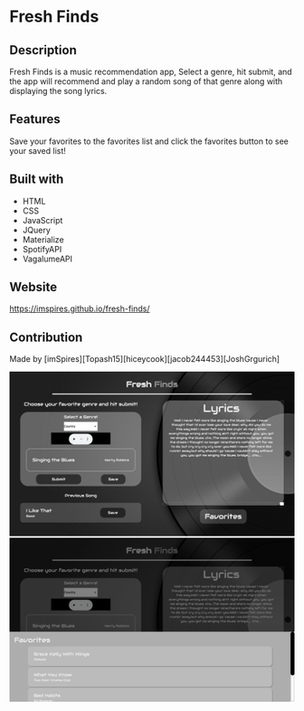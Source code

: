 # Fresh Finds

## Description
Fresh Finds is a music recommendation app, Select a genre, hit submit, and the app will recommend and play a random song of that genre along with displaying the song lyrics. 

## Features
Save your favorites to the favorites list and click the favorites button to see your saved list!

## Built with
* HTML
* CSS
* JavaScript
* JQuery
* Materialize
* SpotifyAPI
* VagalumeAPI

## Website
https://imspires.github.io/fresh-finds/

## Contribution
Made by [imSpires][Topash15][hiceycook][jacob244453][JoshGrgurich]

![Screenshot](assets/images/screenshot.png?raw=true)
![Screenshot](assets/images/screenshot2.png?raw=true)
